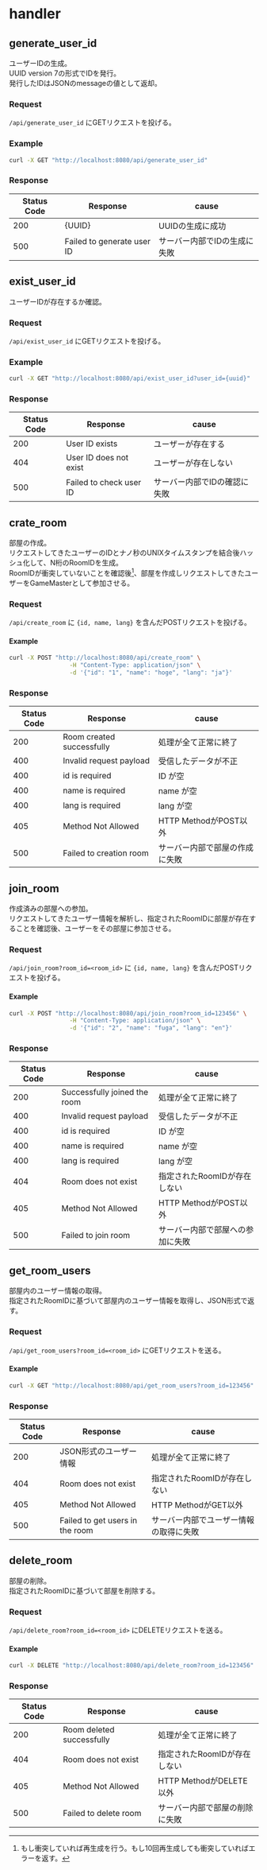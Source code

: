 # handler

## generate_user_id

ユーザーIDの生成。  
UUID version 7の形式でIDを発行。  
発行したIDはJSONのmessageの値として返却。  

### Request

`/api/generate_user_id` にGETリクエストを投げる。  

### Example

```sh
curl -X GET "http://localhost:8080/api/generate_user_id"
```

### Response

| Status Code | Response | cause |
| ----------- | -------- | ----- |
| 200 | {UUID} | UUIDの生成に成功 |
| 500 | Failed to generate user ID | サーバー内部でIDの生成に失敗 |

## exist_user_id

ユーザーIDが存在するか確認。  

### Request

`/api/exist_user_id` にGETリクエストを投げる。  

### Example

```sh
curl -X GET "http://localhost:8080/api/exist_user_id?user_id={uuid}"
```

### Response

| Status Code | Response | cause |
| ----------- | -------- | ----- |
| 200 | User ID exists | ユーザーが存在する |
| 404 | User ID does not exist | ユーザーが存在しない |
| 500 | Failed to check user ID | サーバー内部でIDの確認に失敗 |

## crate_room

部屋の作成。  
リクエストしてきたユーザーのIDとナノ秒のUNIXタイムスタンプを結合後ハッシュ化して、N桁のRoomIDを生成。  
RoomIDが衝突していないことを確認後[^1]、部屋を作成しリクエストしてきたユーザーをGameMasterとして参加させる。  

[^1]: もし衝突していれば再生成を行う。もし10回再生成しても衝突していればエラーを返す。  

### Request

`/api/create_room` に `{id, name, lang}` を含んだPOSTリクエストを投げる。  

#### Example

```sh
curl -X POST "http://localhost:8080/api/create_room" \
                 -H "Content-Type: application/json" \
                 -d '{"id": "1", "name": "hoge", "lang": "ja"}'
```

### Response

| Status Code | Response | cause |
| ----------- | -------- | ----- |
| 200 | Room created successfully | 処理が全て正常に終了 |
| 400 | Invalid request payload | 受信したデータが不正 |
| 400 | id is required | ID が空 |
| 400 | name is required | name が空 |
| 400 | lang is required | lang が空 |
| 405 | Method Not Allowed | HTTP MethodがPOST以外 |
| 500 | Failed to creation room | サーバー内部で部屋の作成に失敗 |

## join_room

作成済みの部屋への参加。  
リクエストしてきたユーザー情報を解析し、指定されたRoomIDに部屋が存在することを確認後、ユーザーをその部屋に参加させる。  

### Request

`/api/join_room?room_id=<room_id>` に `{id, name, lang}` を含んだPOSTリクエストを投げる。

#### Example

```sh
curl -X POST "http://localhost:8080/api/join_room?room_id=123456" \
                 -H "Content-Type: application/json" \
                 -d '{"id": "2", "name": "fuga", "lang": "en"}'
```

### Response

| Status Code | Response | cause |
| ----------- | -------- | ----- |
| 200 | Successfully joined the room | 処理が全て正常に終了 |
| 400 | Invalid request payload | 受信したデータが不正 |
| 400 | id is required | ID が空 |
| 400 | name is required | name が空 |
| 400 | lang is required | lang が空 |
| 404 | Room does not exist | 指定されたRoomIDが存在しない |
| 405 | Method Not Allowed | HTTP MethodがPOST以外 |
| 500 | Failed to join room | サーバー内部で部屋への参加に失敗 |

## get_room_users

部屋内のユーザー情報の取得。  
指定されたRoomIDに基づいて部屋内のユーザー情報を取得し、JSON形式で返す。  

### Request

`/api/get_room_users?room_id=<room_id>` にGETリクエストを送る。

#### Example

```sh
curl -X GET "http://localhost:8080/api/get_room_users?room_id=123456"
```

### Response

| Status Code | Response | cause |
| ----------- | -------- | ----- |
| 200 | JSON形式のユーザー情報 | 処理が全て正常に終了 |
| 404 | Room does not exist | 指定されたRoomIDが存在しない |
| 405 | Method Not Allowed | HTTP MethodがGET以外 |
| 500 | Failed to get users in the room | サーバー内部でユーザー情報の取得に失敗 |

## delete_room

部屋の削除。  
指定されたRoomIDに基づいて部屋を削除する。  

### Request

`/api/delete_room?room_id=<room_id>` にDELETEリクエストを送る。

#### Example

```sh
curl -X DELETE "http://localhost:8080/api/delete_room?room_id=123456"
```

### Response

| Status Code | Response | cause |
| ----------- | -------- | ----- |
| 200 | Room deleted successfully | 処理が全て正常に終了 |
| 404 | Room does not exist | 指定されたRoomIDが存在しない |
| 405 | Method Not Allowed | HTTP MethodがDELETE以外 |
| 500 | Failed to delete room | サーバー内部で部屋の削除に失敗 |
